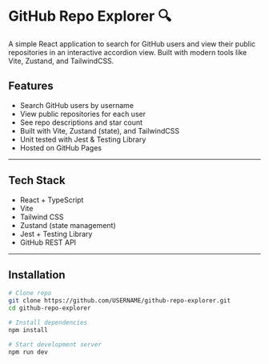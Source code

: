 # GitHub Repo Explorer 🔍

A simple React application to search for GitHub users and view their public repositories in an interactive accordion view. Built with modern tools like Vite, Zustand, and TailwindCSS.

## Features

- Search GitHub users by username
- View public repositories for each user
- See repo descriptions and star count
- Built with Vite, Zustand (state), and TailwindCSS
- Unit tested with Jest & Testing Library
- Hosted on GitHub Pages

---

## Tech Stack

- React + TypeScript
- Vite
- Tailwind CSS
- Zustand (state management)
- Jest + Testing Library
- GitHub REST API

---

## Installation

```bash
# Clone repo
git clone https://github.com/USERNAME/github-repo-explorer.git
cd github-repo-explorer

# Install dependencies
npm install

# Start development server
npm run dev
```
